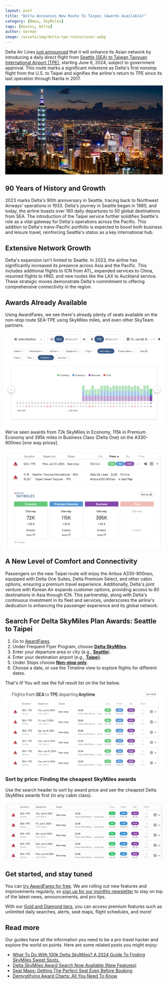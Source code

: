 ```yaml
---
layout: post
title: "Delta Announces New Route To Taipei (Awards Available)"
category: [News, SkyMiles]
tags: [Routes, Delta]
author: Germán
image: /assets/img/delta-tpe-route/cover.webp
---
```


Delta Air Lines [just announced](https://news.delta.com/delta-fly-taipei-seattle-hub) that it will enhance its Asian network by introducing a daily direct flight from [Seattle (SEA) to Taiwan Taoyuan International Airport (TPE)](https://awardfares.com/search?SEA.TPE.2024-06-06;o:duration;so:a;z:delta), starting June 6, 2024, subject to government approval. This route marks a significant milestone as Delta's first nonstop flight from the U.S. to Taipei and signifies the airline's return to TPE since its last operation through Narita in 2017.

<img src="../assets/img/delta-tpe-route/taipei.webp" alt="Taipei." class="noborder"/>

## 90 Years of History and Growth

2023 marks Delta's 90th anniversary in Seattle, tracing back to Northwest Airways' operations in 1933. Delta's journey in Seattle began in 1980, and today, the airline boasts over 160 daily departures to 50 global destinations from SEA. The introduction of the Taipei service further solidifies Seattle's role as a vital gateway for Delta's operations across the Pacific. This addition to Delta's trans-Pacific portfolio is expected to boost both business and leisure travel, reinforcing Seattle's status as a key international hub.

## Extensive Network Growth

Delta's expansion isn't limited to Seattle. In 2023, the airline has significantly increased its presence across Asia and the Pacific. This includes additional flights to ICN from ATL, expanded services to China, resumed flights to HND, and new routes like the LAX to Auckland service. These strategic moves demonstrate Delta's commitment to offering comprehensive connectivity in the region.

## Awards Already Available

Using AwardFares, we see there's already plenty of seats available on the non-stop route SEA-TPE using SkyMiles miles, and even other SkyTeam partners.

<img src="../assets/img/delta-tpe-route/sea-tpe-timeline.webp" alt="Seattle to Taipei using Delta SkyMiles miles." class="noborder"/>

We've seen awards from 72k SkyMiles in Economy, 115k in Premium Economy and 395k miles in Business Class (Delta One) on the A330-900neo [one way prices].

<img src="../assets/img/delta-tpe-route/pricing.webp" alt="Seattle to Taipei using Delta SkyMiles miles." class="noborder"/>

## A New Level of Comfort and Connectivity

Passengers on the new Taipei route will enjoy the Airbus A330-900neo, equipped with Delta One Suites, Delta Premium Select, and other cabin options, ensuring a premium travel experience. Additionally, Delta's joint venture with Korean Air expands customer options, providing access to 80 destinations in Asia through ICN. This partnership, along with Delta's continuous investment in its fleet and services, underscores the airline's dedication to enhancing the passenger experience and its global network.

## Search For Delta SkyMiles Plan Awards: Seattle to Taipei

1. Go to [AwardFares](https://awardfares.com/search).
2. Under Frequent Flyer Program, choose [**Delta SkyMiles**](https://awardfares.com/search?..;z:delta).
3. Enter your departure area or city (e.g., [**Seattle**](https://awardfares.com/search?SEA..;z:delta)).
4. Enter your destination airport (e.g., [**Taipei**](https://awardfares.com/search?SEA.TPE.;z:delta)).
5. Under Stops choose [**Non-stop only**](https://awardfares.com/search?SEA.TPE.;x:0;z:delta).
6. Choose a date, or use the Timeline view to explore flights for different dates.

That's it! You will see the full result list on the list below.

<img src="../assets/img/delta-tpe-route/sea-tpe-list.webp" alt="Seattle to Taipei using Delta SkyMiles miles." class="noborder"/>

### Sort by price: Finding the cheapest SkyMiles awards

Use the search header to sort by award price and see the cheapest Delta SkyMiles awards first (in any cabin class).

<img src="../assets/img/delta-tpe-route/sea-tpe-sort.gif" alt="Seattle to Taipei using Delta SkyMiles miles." class="noborder"/>

## Get started, and stay tuned

You can [try AwardFares for free](https://awardfares.com/). We are rolling out new features and improvements regularly, so [sign up for our monthly newsletter](https://awardfares.com/newsletter) to stay on top of the latest news, announcements, and pro tips.

With our [Gold and Diamond tiers](https://awardfares.com/pricing), you can access premium features such as unlimited daily searches, alerts, seat maps, flight schedules, and more!

## Read more

Our guides have all the information you need to be a pro travel hacker and explore the world on points. Here are some related posts you might enjoy:

- [What To Do With 100k Delta SkyMiles? A 2024 Guide To Finding SkyMiles Sweet Spots.](https://blog.awardfares.com/100k-skymiles/)
- [Delta SkyMiles Award Search Now Available (New Features)](https://blog.awardfares.com/introducing-delta/)
- [Seat Maps: Getting The Perfect Seat Even Before Booking](https://blog.awardfares.com/seatmaps-guide/)
- [Demystifying Award Charts: All You Need To Know](https://blog.awardfares.com/demystifying-award-charts/)
